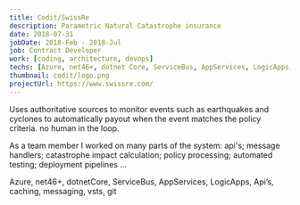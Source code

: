 ```yaml
---
title: Codit/SwissRe
description: Parametric Natural Catastrophe insurance
date: 2018-07-31
jobDate: 2018-Feb - 2018-Jul
job: Contract Developer
work: [coding, architecture, devops]
techs: [Azure, net46+, dotnet Core, ServiceBus, AppServices, LogicApps, api, caching, messaging, vsts, git]
thumbnail: codit/logo.png
projectUrl: https://www.swissre.com/
---
```


Uses authoritative sources to monitor events such as earthquakes and cyclones to automatically payout when the event matches the policy criteria. no human in the loop.

As a team member I worked on many parts of the system: api's; message handlers; catastrophe impact calculation; policy processing; automated testing; deployment pipelines …

Azure, net46+, dotnetCore, ServiceBus, AppServices, LogicApps, Api’s, caching, messaging, vsts, git

